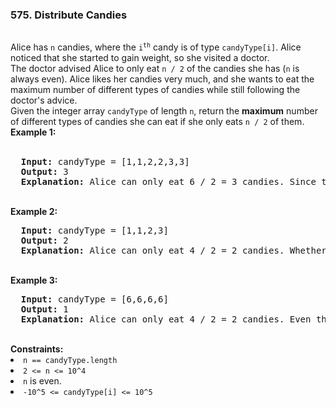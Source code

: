 <h3>575. Distribute Candies</h3><br>
Alice has <code>n</code> candies, where the <code>i<sup>th</sup></code> candy is of type <code>candyType[i]</code>. Alice noticed that she started to gain weight, so she visited a doctor.
<br>
The doctor advised Alice to only eat <code>n / 2</code> of the candies she has (<code>n</code> is always even). Alice likes her candies very much, and she wants to eat the maximum number of different types of candies while still following the doctor's advice.
<br>
Given the integer array <code>candyType</code> of length <code>n</code>, return the <strong>maximum</strong> number of different types of candies she can eat if she only eats <code>n / 2</code> of them.
<br>
<b>Example 1:</b><br>
<br>
<pre>
  <strong>Input:</strong> candyType = [1,1,2,2,3,3]
  <strong>Output:</strong> 3
  <strong>Explanation:</strong> Alice can only eat 6 / 2 = 3 candies. Since there are only 3 types, she can eat one of each type.
</pre>
<br>
<b>Example 2:</b>
<br>
<pre>
  <strong>Input:</strong> candyType = [1,1,2,3]
  <strong>Output:</strong> 2
  <strong>Explanation:</strong> Alice can only eat 4 / 2 = 2 candies. Whether she eats types [1,2], [1,3], or [2,3], she still can only eat 2 different types.
</pre>
<br>
<b>Example 3:</b>
<br>
<pre>
  <strong>Input:</strong> candyType = [6,6,6,6]
  <strong>Output:</strong> 1
  <strong>Explanation:</strong> Alice can only eat 4 / 2 = 2 candies. Even though she can eat 2 candies, she only has 1 type.
</pre> 
<br>
<b>Constraints:</b>
<br>
<li><code>n == candyType.length</li></code>
<li><code>2 <= n <= 10^4</li></code>
<li><code>n</code> is even.</li>
<li><code>-10^5 <= candyType[i] <= 10^5</li></code>
